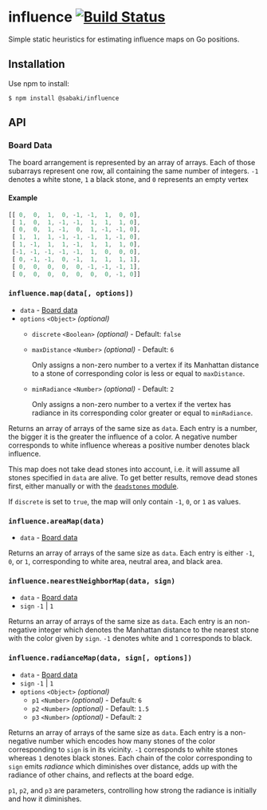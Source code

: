 # influence [![Build Status](https://travis-ci.org/SabakiHQ/influence.svg?branch=master)](https://travis-ci.org/SabakiHQ/influence)

Simple static heuristics for estimating influence maps on Go positions.

## Installation

Use npm to install:

~~~
$ npm install @sabaki/influence
~~~

## API

### Board Data

The board arrangement is represented by an array of arrays. Each of those subarrays represent one row, all containing the same number of integers. `-1` denotes a white stone, `1` a black stone, and `0` represents an empty vertex

#### Example

~~~js
[[ 0,  0,  1,  0, -1, -1,  1,  0, 0],
 [ 1,  0,  1, -1, -1,  1,  1,  1, 0],
 [ 0,  0,  1, -1,  0,  1, -1, -1, 0],
 [ 1,  1,  1, -1, -1, -1,  1, -1, 0],
 [ 1, -1,  1,  1, -1,  1,  1,  1, 0],
 [-1, -1, -1, -1, -1,  1,  0,  0, 0],
 [ 0, -1, -1,  0, -1,  1,  1,  1, 1],
 [ 0,  0,  0,  0,  0, -1, -1, -1, 1],
 [ 0,  0,  0,  0,  0,  0,  0, -1, 0]]
~~~

### `influence.map(data[, options])`

* `data` - [Board data](#board-data)
* `options` `<Object>` *(optional)*
    * `discrete` `<Boolean>` *(optional)* - Default: `false`
    * `maxDistance` `<Number>` *(optional)* - Default: `6`

      Only assigns a non-zero number to a vertex if its Manhattan distance to a stone of corresponding color is less or equal to `maxDistance`.

    * `minRadiance` `<Number>` *(optional)* - Default: `2`

      Only assigns a non-zero number to a vertex if the vertex has radiance in its corresponding color greater or equal to `minRadiance`.

Returns an array of arrays of the same size as `data`. Each entry is a number, the bigger it is the greater the influence of a color. A negative number corresponds to white influence whereas a positive number denotes black influence.

This map does not take dead stones into account, i.e. it will assume all stones specified in `data` are alive. To get better results, remove dead stones first, either manually or with the [`deadstones` module](https://github.com/SabakiHQ/deadstones).

If `discrete` is set to `true`, the map will only contain `-1`, `0`, or `1` as values.

### `influence.areaMap(data)`

* `data` - [Board data](#board-data)

Returns an array of arrays of the same size as `data`. Each entry is either `-1`, `0`, or `1`, corresponding to white area, neutral area, and black area.

### `influence.nearestNeighborMap(data, sign)`

* `data` - [Board data](#board-data)
* `sign` `-1` | `1`

Returns an array of arrays of the same size as `data`. Each entry is an non-negative integer which denotes the Manhattan distance to the nearest stone with the color given by `sign`. `-1` denotes white and `1` corresponds to black.

### `influence.radianceMap(data, sign[, options])`

* `data` - [Board data](#board-data)
* `sign` `-1` | `1`
* `options` `<Object>` *(optional)*
    * `p1` `<Number>` *(optional)* - Default: `6`
    * `p2` `<Number>` *(optional)* - Default: `1.5`
    * `p3` `<Number>` *(optional)* - Default: `2`

Returns an array of arrays of the same size as `data`. Each entry is a non-negative number which encodes how many stones of the color corresponding to `sign` is in its vicinity. `-1` corresponds to white stones whereas `1` denotes black stones. Each chain of the color corresponding to `sign` emits *radiance* which diminishes over distance, adds up with the radiance of other chains, and reflects at the board edge.

`p1`, `p2`, and `p3` are parameters, controlling how strong the radiance is initially and how it diminishes.
